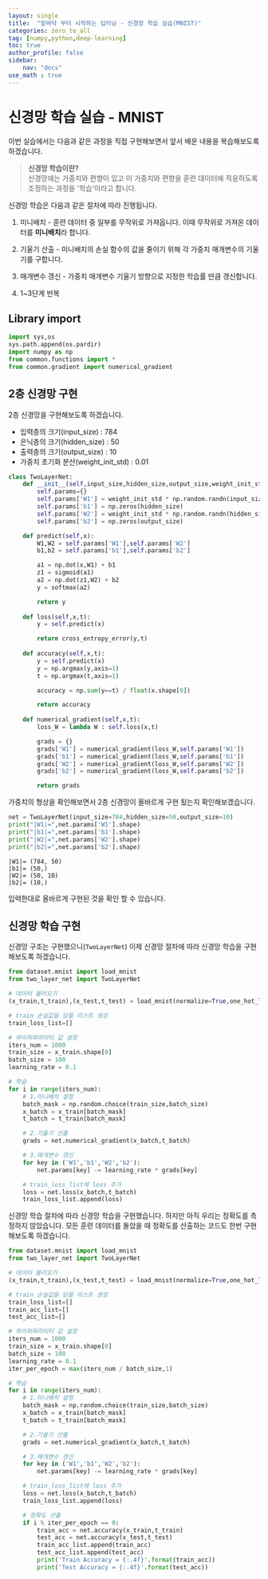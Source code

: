 ```yaml
---
layout: single 
title:  "밑바닥 부터 시작하는 딥러닝 - 신경망 학습 실습(MNIST)" 
categories: zero_to_all
tag: [numpy,python,deep-learning]
toc: true
author_profile: false
sidebar:
    nav: "docs"
use_math : true
---
```


# 신경망 학습 실습 - MNIST

이번 실습에서는 다음과 같은 과정을 직접 구현해보면서 앞서 배운 내용을 복습해보도록 하겠습니다.  
  
> **신경망 학습이란?**  
> 신경망에는 가중치와 편향이 있고 이 가중치와 편향을 훈련 데이터에 적응하도록 조정하는 과정을 '학습'이라고 합니다.

신경망 학습은 다음과 같은 절차에 따라 진행됩니다.
1. 미니배치 - 훈련 데이터 중 일부를 무작위로 가져옵니다. 이때 무작위로 가져온 데이터를 **미니배치**라 합니다.  
   
2. 기울기 산출 - 미니배치의 손실 함수의 값을 줄이기 위해 각 가중치 매개변수의 기울기를 구합니다.  
   
3. 매개변수 갱신 - 가중치 매개변수 기울기 방향으로 지정한 학습률 만큼 갱신합니다.  
   
4. 1~3단계 반복

## Library import


```python
import sys,os
sys.path.append(os.pardir)
import numpy as np
from common.functions import *
from common.gradient import numerical_gradient
```

## 2층 신경망 구현
2층 신경망을 구현해보도록 하겠습니다.
- 입력층의 크기(input_size) : 784
- 은닉층의 크기(hidden_size) : 50
- 출력층의 크기(output_size) : 10
- 가중치 초기화 분산(weight_init_std) : 0.01


```python
class TwoLayerNet:
    def __init__(self,input_size,hidden_size,output_size,weight_init_std=0.01):
        self.params={}
        self.params['W1'] = weight_init_std * np.random.randn(input_size,hidden_size)
        self.params['b1'] = np.zeros(hidden_size)
        self.params['W2'] = weight_init_std * np.random.randn(hidden_size,output_size)
        self.params['b2'] = np.zeros(output_size)

    def predict(self,x):
        W1,W2 = self.params['W1'],self.params['W2']
        b1,b2 = self.params['b1'],self.params['b2']

        a1 = np.dot(x,W1) + b1
        z1 = sigmoid(a1)
        a2 = np.dot(z1,W2) + b2
        y = softmax(a2)

        return y
    
    def loss(self,x,t):
        y = self.predict(x)

        return cross_entropy_error(y,t)
    
    def accuracy(self,x,t):
        y = self.predict(x)
        y = np.argmax(y,axis=1)
        t = np.argmax(t,axis=1)

        accuracy = np.sum(y==t) / float(x.shape[0])

        return accuracy
    
    def numerical_gradient(self,x,t):
        loss_W = lambda W : self.loss(x,t)

        grads = {}
        grads['W1'] = numerical_gradient(loss_W,self.params['W1'])
        grads['b1'] = numerical_gradient(loss_W,self.params['b1'])
        grads['W2'] = numerical_gradient(loss_W,self.params['W2'])
        grads['b2'] = numerical_gradient(loss_W,self.params['b2'])

        return grads
```

가중치의 형상을 확인해보면서 2층 신경망이 올바르게 구현 됬는지 확인해보겠습니다.


```python
net = TwoLayerNet(input_size=784,hidden_size=50,output_size=10)
print("|W1|=",net.params['W1'].shape)
print("|b1|=",net.params['b1'].shape)
print("|W2|=",net.params['W2'].shape)
print("|b2|=",net.params['b2'].shape)
```

    |W1|= (784, 50)
    |b1|= (50,)
    |W2|= (50, 10)
    |b2|= (10,)


입력한대로 올바르게 구현된 것을 확인 할 수 있습니다.

## 신경망 학습 구현
신경망 구조는 구현했으니(`TwoLayerNet`) 이제 신경망 절차에 따라 신경망 학습을 구현해보도록 하겠습니다.


```python
from dataset.mnist import load_mnist
from two_layer_net import TwoLayerNet

# 데이터 불러오기
(x_train,t_train),(x_test,t_test) = load_mnist(normalize=True,one_hot_label=True)

# train 손실값을 담을 리스트 생성
train_loss_list=[]

# 하이퍼파라미터 값 설정
iters_num = 1000
train_size = x_train.shape[0]
batch_size = 100
learning_rate = 0.1

# 학습
for i in range(iters_num):
    # 1.미니배치 설정
    batch_mask = np.random.choice(train_size,batch_size)
    x_batch = x_train[batch_mask]
    t_batch = t_train[batch_mask]

    # 2.기울기 산출
    grads = net.numerical_gradient(x_batch,t_batch)

    # 3.매개변수 갱신
    for key in ('W1','b1','W2','b2'):
        net.params[key] -= learning_rate * grads[key]

    # train_loss_list에 loss 추가 
    loss = net.loss(x_batch,t_batch)
    train_loss_list.append(loss)

```

신경망 학습 절차에 따라 신경망 학습을 구현했습니다. 하지만 아직 우리는 정확도를 측정하지 않았습니다. 모든 훈련 데이터를 돌았을 때 정확도를 산출하는 코드도 한번 구현해보도록 하겠습니다.


```python
from dataset.mnist import load_mnist
from two_layer_net import TwoLayerNet

# 데이터 불러오기
(x_train,t_train),(x_test,t_test) = load_mnist(normalize=True,one_hot_label=True)

# train 손실값을 담을 리스트 생성
train_loss_list=[]
train_acc_list=[]
test_acc_list=[]

# 하이퍼파라미터 값 설정
iters_num = 1000
train_size = x_train.shape[0]
batch_size = 100
learning_rate = 0.1
iter_per_epoch = max(iters_num / batch_size,1)

# 학습
for i in range(iters_num):
    # 1.미니배치 설정
    batch_mask = np.random.choice(train_size,batch_size)
    x_batch = x_train[batch_mask]
    t_batch = t_train[batch_mask]

    # 2.기울기 산출
    grads = net.numerical_gradient(x_batch,t_batch)

    # 3.매개변수 갱신
    for key in ('W1','b1','W2','b2'):
        net.params[key] -= learning_rate * grads[key]

    # train_loss_list에 loss 추가 
    loss = net.loss(x_batch,t_batch)
    train_loss_list.append(loss)

    # 정확도 산출
    if i % iter_per_epoch == 0:
        train_acc = net.accuracy(x_train,t_train)
        test_acc = net.accuracy(x_test,t_test)
        train_acc_list.append(train_acc)
        test_acc_list.append(test_acc)
        print('Train Accuracy = {:.4f}'.format(train_acc))
        print('Test Accuracy = {:.4f}'.format(test_acc))


```


```python

```
